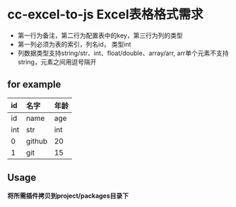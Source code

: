 # cc-excel-to-js Excel表格格式需求
* 第一行为备注，第二行为配置表中的key，第三行为列的类型
* 第一列必须为表的索引，列名id， 类型int
* 列数据类型支持string/str、int、float/double、array/arr, arr单个元素不支持string，元素之间用逗号隔开
## for example

id | 名字 | 年龄
:-|:-|:-|
id|name|age
int|str|int
0|github|20
1|git|15


## Usage
  **将所需插件拷贝到project/packages目录下**
